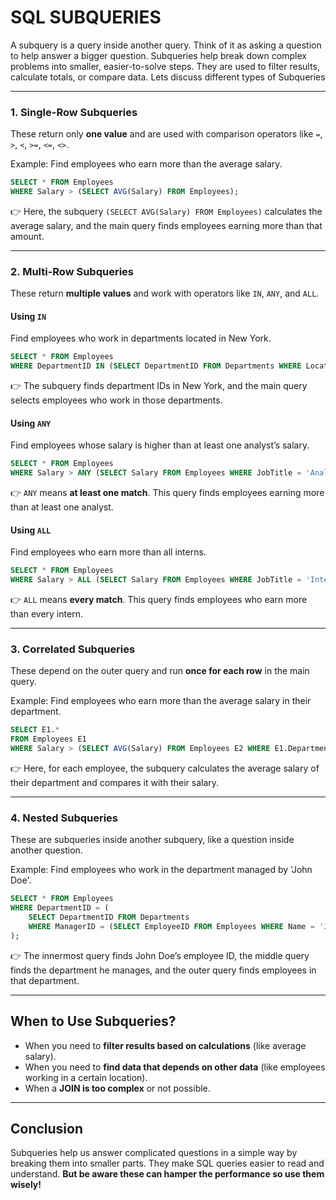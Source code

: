 # SQL SUBQUERIES

A subquery is a query inside another query. Think of it as asking a question to help answer a bigger question. Subqueries help break down complex problems into smaller, easier-to-solve steps. They are used to filter results, calculate totals, or compare data. 
Lets discuss different types of Subqueries

---

### 1. Single-Row Subqueries
These return only **one value** and are used with comparison operators like `=`, `>`, `<`, `>=`, `<=`, `<>`.

Example: Find employees who earn more than the average salary.

```sql
SELECT * FROM Employees
WHERE Salary > (SELECT AVG(Salary) FROM Employees);
```

👉 Here, the subquery `(SELECT AVG(Salary) FROM Employees)` calculates the average salary, and the main query finds employees earning more than that amount.

---

### 2. Multi-Row Subqueries
These return **multiple values** and work with operators like `IN`, `ANY`, and `ALL`.

#### Using `IN`
Find employees who work in departments located in New York.

```sql
SELECT * FROM Employees
WHERE DepartmentID IN (SELECT DepartmentID FROM Departments WHERE Location = 'New York');
```

👉 The subquery finds department IDs in New York, and the main query selects employees who work in those departments.

#### Using `ANY`
Find employees whose salary is higher than at least one analyst’s salary.

```sql
SELECT * FROM Employees
WHERE Salary > ANY (SELECT Salary FROM Employees WHERE JobTitle = 'Analyst');
```

👉 `ANY` means **at least one match**. This query finds employees earning more than at least one analyst.

#### Using `ALL`
Find employees who earn more than all interns.

```sql
SELECT * FROM Employees
WHERE Salary > ALL (SELECT Salary FROM Employees WHERE JobTitle = 'Intern');
```

👉 `ALL` means **every match**. This query finds employees who earn more than every intern.

---

### 3. Correlated Subqueries
These depend on the outer query and run **once for each row** in the main query.

Example: Find employees who earn more than the average salary in their department.

```sql
SELECT E1.*
FROM Employees E1
WHERE Salary > (SELECT AVG(Salary) FROM Employees E2 WHERE E1.DepartmentID = E2.DepartmentID);
```

👉 Here, for each employee, the subquery calculates the average salary of their department and compares it with their salary.

---

### 4. Nested Subqueries
These are subqueries inside another subquery, like a question inside another question.

Example: Find employees who work in the department managed by 'John Doe'.

```sql
SELECT * FROM Employees
WHERE DepartmentID = (
    SELECT DepartmentID FROM Departments
    WHERE ManagerID = (SELECT EmployeeID FROM Employees WHERE Name = 'John Doe')
);
```

👉 The innermost query finds John Doe’s employee ID, the middle query finds the department he manages, and the outer query finds employees in that department.

---

## When to Use Subqueries?
- When you need to **filter results based on calculations** (like average salary).
- When you need to **find data that depends on other data** (like employees working in a certain location).
- When a **JOIN is too complex** or not possible.

---

## Conclusion
Subqueries help us answer complicated questions in a simple way by breaking them into smaller parts. They make SQL queries easier to read and understand. **But be aware these can hamper the performance so use them wisely!**
